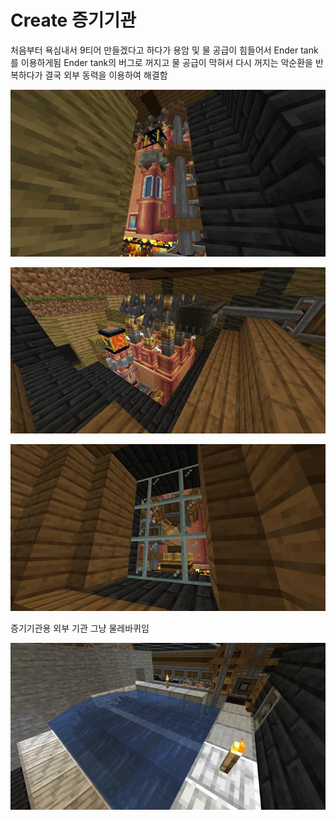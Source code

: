 # Create 증기기관

처음부터 욕심내서 9티어 만들겠다고 하다가 용암 및 물 공급이 힘들어서 Ender tank를 이용하게됨
Ender tank의 버그로 꺼지고 물 공급이 막혀서 다시 꺼지는 악순환을 반복하다가 결국 외부 동력을 이용하여 해결함

![메인1](../../asset/systems/create_steam_engine/main1.jpg)

![메인2](../../asset/systems/create_steam_engine/main2.jpg)

![메인3](../../asset/systems/create_steam_engine/main3.jpg)

증기기관용 외부 기관 그냥 물레바퀴임

![물레바퀴](../../asset/systems/create_steam_engine/water_wheel.jpg)